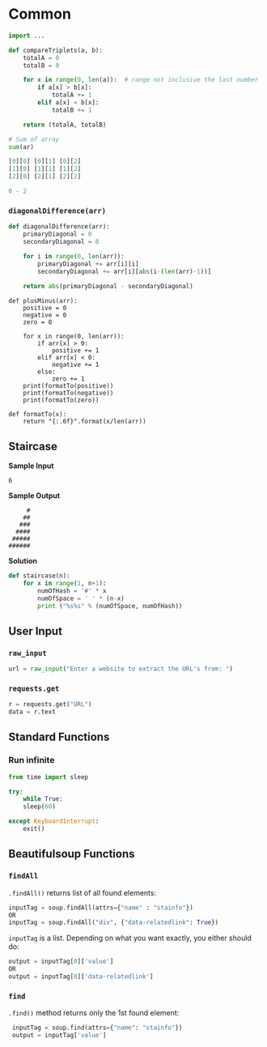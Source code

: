 # Common

```python
import ...

def compareTriplets(a, b):
    totalA = 0
    totalB = 0

    for x in range(0, len(a)):	# range not inclusive the last number
        if a[x] > b[x]:
            totalA += 1
        elif a[x] < b[x]:
            totalB += 1

    return (totalA, totalB)

# Sum of array
sum(ar)

[0][0] [0][1] [0][2]
[1][0] [1][1] [1][2]
[2][0] [2][1] [2][2]

0 - 2

```



### `diagonalDifference(arr)`

```python
def diagonalDifference(arr):
    primaryDiagonal = 0
    secondaryDiagonal = 0

    for i in range(0, len(arr)):
        primaryDiagonal += arr[i][i]
        secondaryDiagonal += arr[i][abs(i-(len(arr)-1))]
    
    return abs(primaryDiagonal - secondaryDiagonal)
```



```
def plusMinus(arr):
    positive = 0
    negative = 0
    zero = 0

    for x in range(0, len(arr)):
        if arr[x] > 0:
            positive += 1
        elif arr[x] < 0:
            negative += 1
        else:
            zero += 1
    print(formatTo(positive))
    print(formatTo(negative))
    print(formatTo(zero))

def formatTo(x):
    return "{:.6f}".format(x/len(arr))
```



## Staircase

**Sample Input**

```
6 
```

**Sample Output**

```
     #
    ##
   ###
  ####
 #####
######
```

**Solution**

```python
def staircase(n):
    for x in range(1, n+1):
        numOfHash = '#' * x
        numOfSpace = ' ' * (n-x)
        print ("%s%s" % (numOfSpace, numOfHash))
```









## User Input

### `raw_input`

```python
url = raw_input("Enter a website to extract the URL's from: ")
```



### `requests.get`

```python
r = requests.get("URL")
data = r.text
```



## Standard Functions

### Run infinite

```python
from time import sleep

try:
	while True:
	sleep(60)

except KeyboardInterrupt:
	exit()
```



## Beautifulsoup Functions

### `findAll`

`.findAll()` returns list of all found elements:

```python
inputTag = soup.findAll(attrs={"name" : "stainfo"})
OR
inputTag = soup.findAll("div", {"data-relatedlink": True})
```

`inputTag` is a list. Depending on what you want exactly, you either should do:

```python
output = inputTag[0]['value']
OR
output = inputTag[0]['data-relatedlink']
```



### `find`

`.find()` method returns only the 1st found element:

```python
 inputTag = soup.find(attrs={"name": "stainfo"})
 output = inputTag['value']
```

